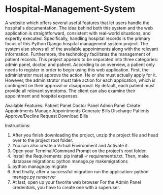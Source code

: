 # Hospital-Management-System
A website which offers several useful features that let users handle the hospital's documentation. The idea behind both this system and the web application is straightforward, consistent with real-world situations, and expertly executed. Specifically, handling hospital records is the primary focus of this Python Django hospital management system project. The system also shows all of the available appointments along with the relevant information. Furthermore, the technology facilitates the management of patient records. This project appears to be separated into three categories: admin panel, doctor, and patient. According to an overview, a patient only needs to register in order to begin using this web application. First, the administrator must approve the action. He or she must actually apply for it. However, the administrator must take action for each application, which is contingent on their approval or disapproval. By default, each patient must provide all relevant symptoms. The client can also examine their appointment and hospital expenses.

Available Features:
Patient Panel
Doctor Panel
Admin Panel
Create Appointments
Manage Appointments
Generate Bills
Discharge Patients
Approve/Decline Request
Download Bills

Instructions:
1. After you finish downloading the project, unzip the project file and head over to the project root folder.
2. You can also create a Virtual Environment and Activate it.
3. Open your Terminal/Command Prompt on the project’s root folder.
4. Install the Requirements: pip install -r requirements.txt. Then, make database migrations: python manage.py makemigrations
6. python manage.py migrate
7. And finally, after a successful migration run the application: python manage.py runserver
8. At last, open up your favorite web browser
For the Admin Panel credentials, you have to create one with a superuser.
